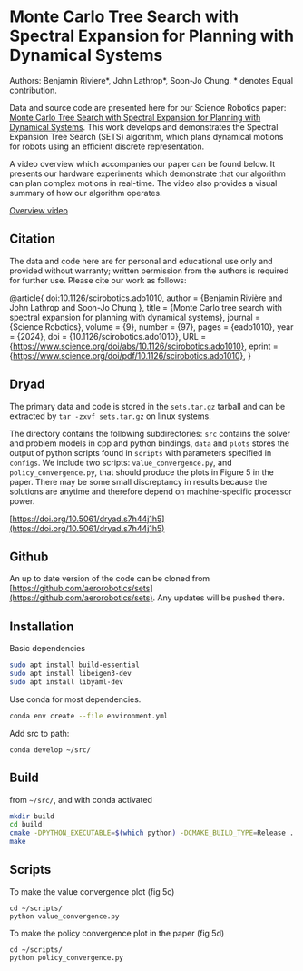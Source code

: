 # Monte Carlo Tree Search with Spectral Expansion for Planning with Dynamical Systems

Authors: Benjamin Riviere*, John Lathrop*, Soon-Jo Chung. * denotes Equal contribution. 

Data and source code are presented here for our Science Robotics paper: [Monte Carlo Tree Search with Spectral Expansion for Planning with Dynamical Systems](https://www.science.org/doi/10.1126/scirobotics.ado1010). This work develops and demonstrates the Spectral Expansion Tree Search (SETS) algorithm, which plans dynamical motions for robots using an efficient discrete representation. 

A video overview which accompanies our paper can be found below. It presents our hardware experiments which demonstrate that our algorithm can plan complex motions in real-time. The video also provides a visual summary of how our algorithm operates.

[Overview video](https://www.youtube.com/watch?v=o2ctFPs7OD4) 

## Citation

The data and code here are for personal and educational use only and provided without warranty; written permission from the authors is required for further use. Please cite our work as follows:

@article{
	doi:10.1126/scirobotics.ado1010,
	author = {Benjamin Rivière  and John Lathrop  and Soon-Jo Chung },
	title = {Monte Carlo tree search with spectral expansion for planning with dynamical systems},
	journal = {Science Robotics},
	volume = {9},
	number = {97},
	pages = {eado1010},
	year = {2024},
	doi = {10.1126/scirobotics.ado1010},
	URL = {https://www.science.org/doi/abs/10.1126/scirobotics.ado1010},
	eprint = {https://www.science.org/doi/pdf/10.1126/scirobotics.ado1010},
}


## Dryad

The primary data and code is stored in the `sets.tar.gz` tarball and can be extracted by `tar -zxvf sets.tar.gz` on linux systems. 

The directory contains the following subdirectories: `src` contains the solver and problem models in cpp and python bindings, `data` and `plots` stores the output of python scripts found in `scripts` with parameters specified in `configs`. We include two scripts: `value_convergence.py`, and `policy_convergence.py`, that should produce the plots in Figure 5 in the paper. There may be some small discreptancy in results because the solutions are anytime and therefore depend on machine-specific processor power. 

[https://doi.org/10.5061/dryad.s7h44j1h5](https://doi.org/10.5061/dryad.s7h44j1h5)

## Github

An up to date version of the code can be cloned from [https://github.com/aerorobotics/sets](https://github.com/aerorobotics/sets). Any updates will be pushed there. 


## Installation

Basic dependencies 
```bash
sudo apt install build-essential
sudo apt install libeigen3-dev
sudo apt install libyaml-dev
```

Use conda for most dependencies. 
```bash
conda env create --file environment.yml
```

Add src to path:
```
conda develop ~/src/
```

## Build
from `~/src/`, and with conda activated
```bash
mkdir build
cd build 
cmake -DPYTHON_EXECUTABLE=$(which python) -DCMAKE_BUILD_TYPE=Release ..
make 
```

## Scripts

<!-- To make the rollout plot (fig 5a/b)
```
cd ~/scripts/
python rollout.py
```  -->

To make the value convergence plot (fig 5c)
```
cd ~/scripts/
python value_convergence.py
```

To make the policy convergence plot in the paper (fig 5d)
```
cd ~/scripts/
python policy_convergence.py
```
